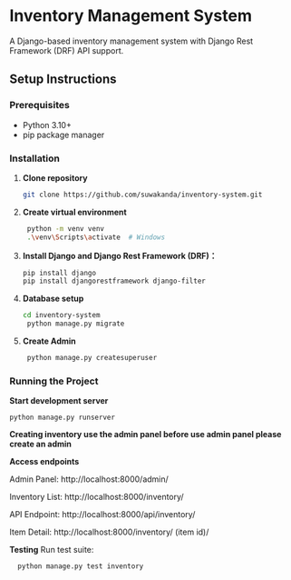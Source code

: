# Inventory Management System

A Django-based inventory management system with Django Rest Framework (DRF) API support.

## Setup Instructions

### Prerequisites
- Python 3.10+
- pip package manager

### Installation
1. **Clone repository**
   ```bash
   git clone https://github.com/suwakanda/inventory-system.git
   
2. **Create virtual environment**
   ```bash
    python -m venv venv
    .\venv\Scripts\activate  # Windows
   
3. **Install Django and Django Rest Framework (DRF)：**
   ```bash
   pip install django
   pip install djangorestframework django-filter
   
4. **Database setup**
   ```bash
   cd inventory-system
    python manage.py migrate
   
5. **Create Admin**
   ```bash
    python manage.py createsuperuser

### Running the Project
**Start development server**

    python manage.py runserver

**Creating inventory use the admin panel before use admin panel please create an admin**
    
**Access endpoints**

Admin Panel: http://localhost:8000/admin/

Inventory List: http://localhost:8000/inventory/

API Endpoint: http://localhost:8000/api/inventory/

Item Detail: http://localhost:8000/inventory/ (item id)/


**Testing**
Run test suite:

      python manage.py test inventory


